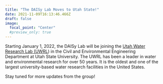 ```yaml
---
title: "The DAISy Lab Moves to Utah State!"
date: 2021-11-09T16:13:46.466Z
draft: false
image:
  focal_point: "Center"
  #preview_only: true
---
```

Starting January 1, 2022, the DAISy Lab will be joining the [Utah Water Research Lab (UWRL](https://uwrl.usu.edu/)) in the Civil and Environmental Engineering Department at Utah State University. The UWRL has been a leader in water and environmental research for over 50 years. It is the oldest and one of the largest university-based water research facilities in the United States.

Stay tuned for more updates from the group!
